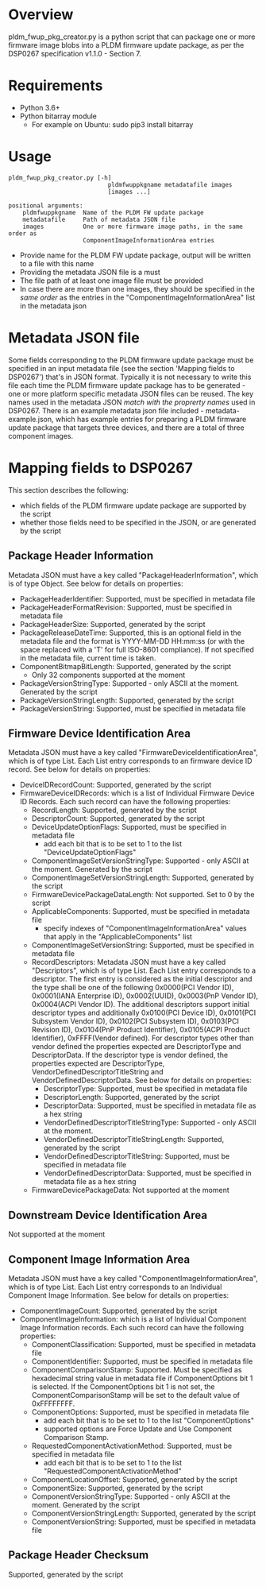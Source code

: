 # Overview

pldm_fwup_pkg_creator.py is a python script that can package one or more
firmware image blobs into a PLDM firmware update package, as per the DSP0267
specification v1.1.0 - Section 7.

# Requirements

- Python 3.6+
- Python bitarray module
  - For example on Ubuntu: sudo pip3 install bitarray

# Usage

    pldm_fwup_pkg_creator.py [-h]
                                pldmfwuppkgname metadatafile images
                                [images ...]

    positional arguments:
        pldmfwuppkgname  Name of the PLDM FW update package
        metadatafile     Path of metadata JSON file
        images           One or more firmware image paths, in the same order as
                         ComponentImageInformationArea entries

- Provide name for the PLDM FW update package, output will be written to a file
  with this name
- Providing the metadata JSON file is a must
- The file path of at least one image file must be provided
- In case there are more than one images, they should be specified in the _same
  order_ as the entries in the "ComponentImageInformationArea" list in the
  metadata json

# Metadata JSON file

Some fields corresponding to the PLDM firmware update package must be specified
in an input metadata file (see the section 'Mapping fields to DSP0267') that's
in JSON format. Typically it is not necessary to write this file each time the
PLDM firmware update package has to be generated - one or more platform specific
metadata JSON files can be reused. The key names used in the metadata JSON
_match with the proprerty names_ used in DSP0267. There is an example metadata
json file included - metadata-example.json, which has example entries for
preparing a PLDM firmware update package that targets three devices, and there
are a total of three component images.

# Mapping fields to DSP0267

This section describes the following:

- which fields of the PLDM firmware update package are supported by the script
- whether those fields need to be specified in the JSON, or are generated by the
  script

## Package Header Information

Metadata JSON must have a key called "PackageHeaderInformation", which is of
type Object. See below for details on properties:

- PackageHeaderIdentifier: Supported, must be specified in metadata file
- PackageHeaderFormatRevision: Supported, must be specified in metadata file
- PackageHeaderSize: Supported, generated by the script
- PackageReleaseDateTime: Supported, this is an optional field in the metadata
  file and the format is YYYY-MM-DD HH:mm:ss (or with the space replaced with a
  'T' for full ISO-8601 compliance). If not specified in the metadata file,
  current time is taken.
- ComponentBitmapBitLength: Supported, generated by the script
  - Only 32 components supported at the moment
- PackageVersionStringType: Supported - only ASCII at the moment. Generated by
  the script
- PackageVersionStringLength: Supported, generated by the script
- PackageVersionString: Supported, must be specified in metadata file

## Firmware Device Identification Area

Metadata JSON must have a key called "FirmwareDeviceIdentificationArea", which
is of type List. Each List entry corresponds to an firmware device ID record.
See below for details on properties:

- DeviceIDRecordCount: Supported, generated by the script
- FirmwareDeviceIDRecords: which is a list of Individual Firmware Device ID
  Records. Each such record can have the following properties:
  - RecordLength: Supported, generated by the script
  - DescriptorCount: Supported, generated by the script
  - DeviceUpdateOptionFlags: Supported, must be specified in metadata file
    - add each bit that is to be set to 1 to the list "DeviceUpdateOptionFlags"
  - ComponentImageSetVersionStringType: Supported - only ASCII at the moment.
    Generated by the script
  - ComponentImageSetVersionStringLength: Supported, generated by the script
  - FirmwareDevicePackageDataLength: Not supported. Set to 0 by the script
  - ApplicableComponents: Supported, must be specified in metadata file
    - specify indexes of "ComponentImageInformationArea" values that apply in
      the "ApplicableComponents" list
  - ComponentImageSetVersionString: Supported, must be specified in metadata
    file
  - RecordDescriptors: Metadata JSON must have a key called "Descriptors", which
    is of type List. Each List entry corresponds to a descriptor. The first
    entry is considered as the initial descriptor and the type shall be one of
    the following 0x0000(PCI Vendor ID), 0x0001(IANA Enterprise ID),
    0x0002(UUID), 0x0003(PnP Vendor ID), 0x0004(ACPI Vendor ID). The additional
    descriptors support initial descriptor types and additionally 0x0100(PCI
    Device ID), 0x0101(PCI Subsystem Vendor ID), 0x0102(PCI Subsystem ID),
    0x0103(PCI Revision ID), 0x0104(PnP Product Identifier), 0x0105(ACPI Product
    Identifier), 0xFFFF(Vendor defined). For descriptor types other than vendor
    defined the properties expected are DescriptorType and DescriptorData. If
    the descriptor type is vendor defined, the properties expected are
    DescriptorType, VendorDefinedDescriptorTitleString and
    VendorDefinedDescriptorData. See below for details on properties:
    - DescriptorType: Supported, must be specified in metadata file
    - DescriptorLength: Supported, generated by the script
    - DescriptorData: Supported, must be specified in metadata file as a hex
      string
    - VendorDefinedDescriptorTitleStringType: Supported - only ASCII at the
      moment.
    - VendorDefinedDescriptorTitleStringLength: Supported, generated by the
      script
    - VendorDefinedDescriptorTitleString: Supported, must be specified in
      metadata file
    - VendorDefinedDescriptorData: Supported, must be specified in metadata file
      as a hex string
  - FirmwareDevicePackageData: Not supported at the moment

## Downstream Device Identification Area

Not supported at the moment

## Component Image Information Area

Metadata JSON must have a key called "ComponentImageInformationArea", which is
of type List. Each List entry corresponds to an Individual Component Image
Information. See below for details on properties:

- ComponentImageCount: Supported, generated by the script
- ComponentImageInformation: which is a list of Individual Component Image
  Information records. Each such record can have the following properties:
  - ComponentClassification: Supported, must be specified in metadata file
  - ComponentIdentifier: Supported, must be specified in metadata file
  - ComponentComparisonStamp: Supported. Must be specified as hexadecimal string
    value in metadata file if ComponentOptions bit 1 is selected. If the
    ComponentOptions bit 1 is not set, the ComponentComparisonStamp will be set
    to the default value of 0xFFFFFFFF.
  - ComponentOptions: Supported, must be specified in metadata file
    - add each bit that is to be set to 1 to the list "ComponentOptions"
    - supported options are Force Update and Use Component Comparison Stamp.
  - RequestedComponentActivationMethod: Supported, must be specified in metadata
    file
    - add each bit that is to be set to 1 to the list
      "RequestedComponentActivationMethod"
  - ComponentLocationOffset: Supported, generated by the script
  - ComponentSize: Supported, generated by the script
  - ComponentVersionStringType: Supported - only ASCII at the moment. Generated
    by the script
  - ComponentVersionStringLength: Supported, generated by the script
  - ComponentVersionString: Supported, must be specified in metadata file

## Package Header Checksum

Supported, generated by the script
